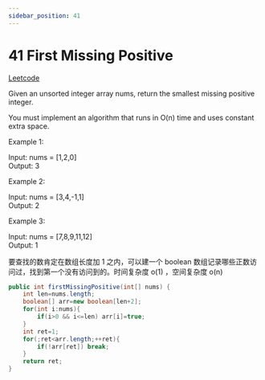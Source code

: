 ```yaml
---
sidebar_position: 41
---
```


# 41 First Missing Positive

[Leetcode](https://leetcode.com/problems/first-missing-positive/)


Given an unsorted integer array nums, return the smallest missing positive integer.

You must implement an algorithm that runs in O(n) time and uses constant extra space.

 

Example 1:

Input: nums = [1,2,0]  
Output: 3  

Example 2:

Input: nums = [3,4,-1,1]  
Output: 2  

Example 3:

Input: nums = [7,8,9,11,12]  
Output: 1  

要查找的数肯定在数组长度加 1 之内，可以建一个 boolean 数组记录哪些正数访问过，找到第一个没有访问到的。时间复杂度 o(1) ，空间复杂度 o(n)

```java
public int firstMissingPositive(int[] nums) {
    int len=nums.length;
    boolean[] arr=new boolean[len+2];
    for(int i:nums){
        if(i>0 && i<=len) arr[i]=true;
    }
    int ret=1;
    for(;ret<arr.length;++ret){
        if(!arr[ret]) break;
    }
    return ret;
}
```